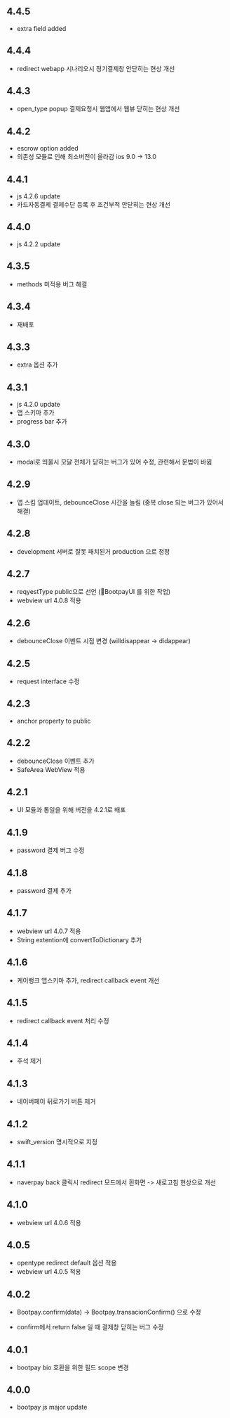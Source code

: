 ## 4.4.5
* extra field added

## 4.4.4
* redirect webapp 시나리오시 정기결제창 안닫히는 현상 개선  

## 4.4.3
* open_type popup 결제요청시 웹앱에서 웹뷰 닫히는 현상 개선 

## 4.4.2
* escrow option added
* 의존성 모듈로 인해 최소버전이 올라감 ios 9.0 -> 13.0 

## 4.4.1
* js 4.2.6 update 
* 카드자동결제 결제수단 등록 후 조건부적 안닫히는 현상 개선

## 4.4.0
* js 4.2.2 update  

## 4.3.5
* methods 미적용 버그 해결 

## 4.3.4
* 재배포


## 4.3.3
* extra 옵션 추가 

## 4.3.1
* js 4.2.0 update
* 앱 스키마 추가 
* progress bar 추가   

## 4.3.0
* modal로 띄울시 모달 전체가 닫히는 버그가 있어 수정, 관련해서 문법이 바뀜  

## 4.2.9
* 앱 스킴 업데이트, debounceClose 시간을 늘림 (중복 close 되는 버그가 있어서 해결) 

## 4.2.8
* development 서버로 잘못 패치된거 production 으로 정정 

## 4.2.7
* reqyestType public으로 선언 (BootpayUI 를 위한 작업) 
* webview url 4.0.8 적용

## 4.2.6
* debounceClose 이벤트 시점 변경 (willdisappear -> didappear) 

## 4.2.5
* request interface 수정 

## 4.2.3
* anchor property to public

## 4.2.2
* debounceClose 이벤트 추가
* SafeArea WebView 적용    

## 4.2.1
* UI 모듈과 통일을 위해 버전을 4.2.1로 배포    

## 4.1.9
* password 결제 버그 수정   

## 4.1.8
* password 결제 추가  

## 4.1.7
* webview url 4.0.7 적용 
* String extention에 convertToDictionary 추가 

## 4.1.6
* 케이뱅크 앱스키마 추가, redirect callback event 개선  

## 4.1.5
* redirect callback event 처리 수정  

## 4.1.4
* 주석 제거    

## 4.1.3
* 네이버페이 뒤로가기 버튼 제거   

## 4.1.2
* swift_version 명시적으로 지정  

## 4.1.1
* naverpay back 클릭시 redirect 모드에서 흰화면 -> 새로고침 현상으로 개선 

## 4.1.0
* webview url 4.0.6 적용 

## 4.0.5

* opentype redirect default 옵션 적용
* webview url 4.0.5 적용   

## 4.0.2

* Bootpay.confirm(data) -> Bootpay.transacionConfirm() 으로 수정 

* confirm에서 return false 일 때 결제창 닫히는 버그 수정   

## 4.0.1

* bootpay bio 호환을 위한 필드 scope 변경  

## 4.0.0

* bootpay js major update 
